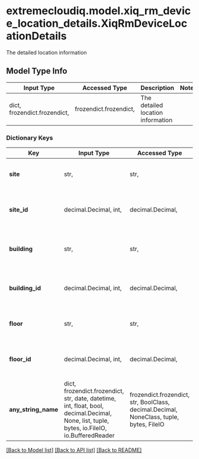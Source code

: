 # extremecloudiq.model.xiq_rm_device_location_details.XiqRmDeviceLocationDetails

The detailed location information

## Model Type Info
Input Type | Accessed Type | Description | Notes
------------ | ------------- | ------------- | -------------
dict, frozendict.frozendict,  | frozendict.frozendict,  | The detailed location information | 

### Dictionary Keys
Key | Input Type | Accessed Type | Description | Notes
------------ | ------------- | ------------- | ------------- | -------------
**site** | str,  | str,  | The site where the device is located | [optional] 
**site_id** | decimal.Decimal, int,  | decimal.Decimal,  | Site ID | [optional] value must be a 64 bit integer
**building** | str,  | str,  | The building where the device is located | [optional] 
**building_id** | decimal.Decimal, int,  | decimal.Decimal,  | Building ID | [optional] value must be a 64 bit integer
**floor** | str,  | str,  | The floor where the device is located | [optional] 
**floor_id** | decimal.Decimal, int,  | decimal.Decimal,  | Floor ID | [optional] value must be a 64 bit integer
**any_string_name** | dict, frozendict.frozendict, str, date, datetime, int, float, bool, decimal.Decimal, None, list, tuple, bytes, io.FileIO, io.BufferedReader | frozendict.frozendict, str, BoolClass, decimal.Decimal, NoneClass, tuple, bytes, FileIO | any string name can be used but the value must be the correct type | [optional]

[[Back to Model list]](../../README.md#documentation-for-models) [[Back to API list]](../../README.md#documentation-for-api-endpoints) [[Back to README]](../../README.md)

